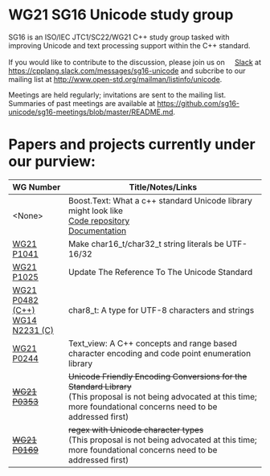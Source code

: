 # WG21 SG16 Unicode study group
SG16 is an ISO/IEC JTC1/SC22/WG21 C++ study group tasked with improving Unicode and text processing support within the C++ standard.

If you would like to contribute to the discussion, please join us on [<img src="http://slack.com/favicon.ico" height="16"/>Slack](https://cpplang.slack.com/messages/sg16-unicode) at https://cpplang.slack.com/messages/sg16-unicode and subcribe to our mailing list at http://www.open-std.org/mailman/listinfo/unicode.

Meetings are held regularly; invitations are sent to the mailing list.  Summaries of past meetings are available at https://github.com/sg16-unicode/sg16-meetings/blob/master/README.md.

# Papers and projects currently under our purview:

WG Number     | Title/Notes/Links
--------------- | -----
\<None\> | Boost.Text: What a c++ standard Unicode library might look like<br/>[Code repository](https://github.com/tzlaine/text)<br/>[Documentation](https://tzlaine.github.io/text/doc/html/index.html)
[WG21 P1041](http://wg21.link/p1041) | Make char16_t/char32_t string literals be UTF-16/32
[WG21 P1025](http://wg21.link/p1025) | Update The Reference To The Unicode Standard
[WG21 P0482 (C++)](http://wg21.link/p0482)<br/>[WG14 N2231 (C)](http://www.open-std.org/jtc1/sc22/wg14/www/docs/n2231.htm) | char8_t: A type for UTF-8 characters and strings
[WG21 P0244](http://wg21.link/p0244) | Text_view: A C++ concepts and range based character encoding and code point enumeration library
~~[WG21 P0353](http://wg21.link/p0353)~~ | ~~Unicode Friendly Encoding Conversions for the Standard Library~~<br/>(This proposal is not being advocated at this time; more foundational concerns need to be addressed first)
~~[WG21 P0169](http://wg21.link/p0169)~~ | ~~regex with Unicode character types~~<br/>(This proposal is not being advocated at this time; more foundational concerns need to be addressed first)
